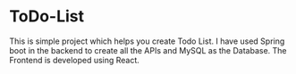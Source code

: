 # ToDo-List
This is simple project which helps you create Todo List. I have used Spring boot in the backend to create all the APIs and  MySQL as the Database. The Frontend is developed using React.

